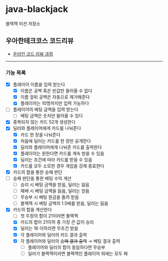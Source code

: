 # java-blackjack

블랙잭 미션 저장소

## 우아한테크코스 코드리뷰

- [온라인 코드 리뷰 과정](https://github.com/woowacourse/woowacourse-docs/blob/master/maincourse/README.md)

---

### 기능 목록

- [x] 플레이어 이름을 입력 받는다
    - [x] 이름은 공백 혹은 빈값만 들어올 수 없다
    - [x] 이름 앞뒤 공백은 자동으로 제거해준다
    - [x] 플레이어는 10명까지만 입력 가능하다
- [ ] 플레이어의 베팅 금액을 입력 받는다
    - [ ] 베팅 금액은 숫자만 들어올 수 있다
- [x] 중복되지 않는 카드 52개 생성한다
- [x] 딜러와 플레이어에게 카드를 나눠준다
    - [x] 카드 한 장을 나눠준다
    - [x] 처음에 딜러는 카드를 한 장만 공개한다
    - [x] 딜러와 플레이어에게 나눠준 카드를 출력한다
    - [x] 플레이어는 원한다면 카드를 계속 받을 수 있음
    - [x] 딜러는 조건에 따라 카드를 받을 수 있음
    - [x] 카드를 모두 소모한 경우 게임을 강제 종료한다
- [x] 카드의 합을 통한 승패 판단
- [ ] 승패 판단을 통한 베팅 수익 계산
    - [ ] 승리 시 베팅 금액을 받음, 딜러는 잃음
    - [ ] 패배 시 베팅 금액을 잃음, 딜러는 얻음
    - [ ] 무승부 시 베팅 원금을 돌려 받음
    - [ ] 블랙잭 시 베팅 금액의 1.5배를 받음, 딜러는 잃음
- [x] 카드의 합을 계산한다
    - [ ] 첫 두장의 합이 21이라면 블랙잭
    - [x] 카드의 합이 21이하 중 가장 큰 값이 승리
    - [x] 딜러는 16 이하라면 무조건 받음
    - [x] 각 플레이어와 딜러의 카드 결과 출력
    - [x] 각 플레이어와 딜러의 ~~승패 결과 출력~~ → 베팅 결과 출력
        - [ ] 플레이어와 딜러의 합이 동일하다면 무승부
        - [ ] 딜러가 블랙잭이라면 블랙잭인 플레이어 외에는 모두 패
